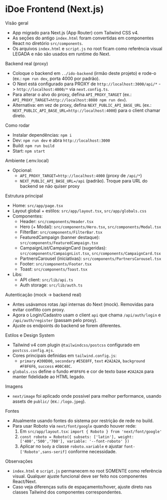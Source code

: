 # iDoe Frontend (Next.js)

Visão geral
- App migrado para Next.js (App Router) com Tailwind CSS v4.
- As seções do antigo `index.html` foram convertidas em componentes React no diretório `src/components`.
- Os arquivos `index.html` e `script.js` no root ficam como referência visual LEGADA e não são usados em runtime do Next.

Backend real (proxy)
- Coloque o backend em `../ido-backend` (irmão deste projeto) e rode-o (ex.: `npm run dev`, porta 4000 por padrão).
- O Next está configurado para PROXY de `http://localhost:3000/api/*` -> `http://localhost:4000/*` via `next.config.ts`.
- Para alterar o alvo do proxy, defina `API_PROXY_TARGET` (ex.: `API_PROXY_TARGET=http://localhost:8080 npm run dev`).
- Alternativa: em vez de proxy, defina `NEXT_PUBLIC_API_BASE_URL` (ex.: `NEXT_PUBLIC_API_BASE_URL=http://localhost:4000`) para o client chamar direto.

Como rodar
- Instalar dependências: `npm i`
- Dev: `npm run dev` e abra `http://localhost:3000`
- Build: `npm run build`
- Start: `npm start`

Ambiente (.env.local)
- Opcional:
  - `API_PROXY_TARGET=http://localhost:4000` (proxy de `/api/*`)
  - `NEXT_PUBLIC_API_BASE_URL=/api` (padrão). Troque para URL do backend se não quiser proxy

Estrutura principal
- Home: `src/app/page.tsx`
- Layout global + estilos: `src/app/layout.tsx`, `src/app/globals.css`
- Componentes:
  - Header: `src/components/Header.tsx`
  - Hero (+ Modal): `src/components/Hero.tsx`, `src/components/Modal.tsx`
  - FilterBar: `src/components/FilterBar.tsx`
  - FeaturedCampaign (banner destaque): `src/components/FeaturedCampaign.tsx`
  - CampaignList/CampaignCard (sugeridas): `src/components/CampaignList.tsx`, `src/components/CampaignCard.tsx`
  - PartnersCarousel (iniciativas): `src/components/PartnersCarousel.tsx`
  - Footer: `src/components/Footer.tsx`
  - Toast: `src/components/Toast.tsx`
- Libs:
  - API client: `src/lib/api.ts`
  - Auth storage: `src/lib/auth.ts`

Autenticação (mock -> backend real)
- Antes usávamos rotas /api internas do Next (mock). Removidas para evitar conflito com proxy.
- Agora o Login/Cadastro usam o client `api` que chama `/api/auth/login` e `/api/auth/register` (passam pelo proxy).
- Ajuste os endpoints do backend se forem diferentes.

Estilos e Design System
- Tailwind v4 com plugin `@tailwindcss/postcss` configurado em `postcss.config.mjs`.
- Cores principais definidas em `tailwind.config.js`:
  - `primary` `#200D00`, `secondary` `#E5E8FF`, `text` `#2A2A2A`, `background` `#F8F6F6`, `success` `#00C48C`.
- `globals.css` define o fundo `#F8F6F6` e cor de texto base `#2A2A2A` para manter fidelidade ao HTML legado.

Imagens
- `next/image` foi aplicado onde possível para melhor performance, usando assets de `public/` (ex.: `/logo.jpeg`).

Fontes
- Atualmente usando fontes do sistema por restrição de rede no build.
- Para usar Roboto via `next/font/google` quando houver rede:
  1. Em `src/app/layout.tsx`: `import { Roboto } from 'next/font/google'`
  2. `const roboto = Roboto({ subsets: ['latin'], weight: ['400','500','700'], variable: '--font-roboto' })`
  3. Aplicar no `body` a classe `roboto.variable` e ajustar `font-['Roboto',sans-serif]` conforme necessidade.

Observações
- `index.html` e `script.js` permanecem no root SOMENTE como referência visual. Qualquer ajuste funcional deve ser feito nos componentes React/Next.
- Caso veja diferenças sutis de espaçamento/hover, ajuste direto nas classes Tailwind dos componentes correspondentes.
